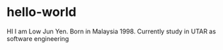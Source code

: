 # hello-world


HI I am Low Jun Yen. Born in Malaysia 1998. Currently study in UTAR as software engineering
